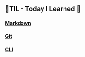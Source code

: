 ## 🎁**TIL - Today I Learned** 🎁 

### **[Markdown](/markdown.md)**
### **[Git](/git.md)**
### **[CLI](/CLI.md)**

